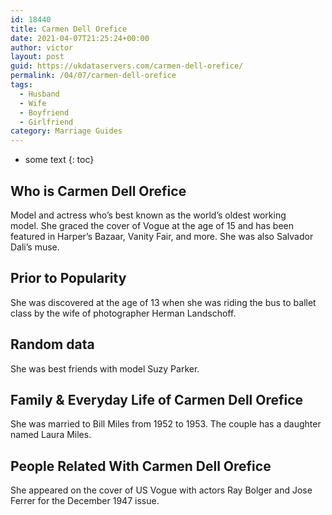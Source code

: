 ```yaml
---
id: 18440
title: Carmen Dell Orefice
date: 2021-04-07T21:25:24+00:00
author: victor
layout: post
guid: https://ukdataservers.com/carmen-dell-orefice/
permalink: /04/07/carmen-dell-orefice
tags:
  - Husband
  - Wife
  - Boyfriend
  - Girlfriend
category: Marriage Guides
---
```


* some text
{: toc}


## Who is Carmen Dell Orefice



Model and actress who&#8217;s best known as the world&#8217;s oldest working model. She graced the cover of Vogue at the age of 15 and has been featured in Harper&#8217;s Bazaar, Vanity Fair, and more. She was also Salvador Dali&#8217;s muse.

                
                
                
## Prior to Popularity



She was discovered at the age of 13 when she was riding the bus to ballet class by the wife of photographer Herman Landschoff. 

                
                
                
## Random data



She was best friends with model Suzy Parker.

                
                
                
## Family & Everyday Life of Carmen Dell Orefice



She was married to Bill Miles from 1952 to 1953. The couple has a daughter named Laura Miles.

                
                
                
## People Related With Carmen Dell Orefice



She appeared on the cover of US Vogue with actors Ray Bolger and Jose Ferrer for the December 1947 issue.

                
              
            
          
          
          